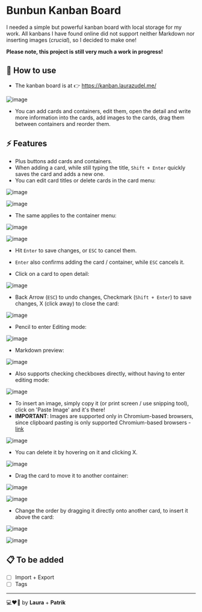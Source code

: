 # Bunbun Kanban Board
I needed a simple but powerful kanban board with local storage for my work. All kanbans I have found online did not support neither Markdown nor inserting images (*crucial*), so I decided to make one!

**Please note, this project is still very much a work in progress!**

  ## 📖 How to use
  - The kanban board is at 👉 https://kanban.laurazudel.me/
    
  ![image](https://github.com/lau-zudelova/bunbun-kanban-board/assets/42751429/8edc569d-7672-426b-97ab-070a181520e7)

  - You can add cards and containers, edit them, open the detail and write more information into the cards, add images to the cards, drag them between containers and reorder them.


  ## ⚡ Features

  - Plus buttons add cards and containers.
  - When adding a card, while still typing the title, `Shift + Enter` quickly saves the card and adds a new one.
  - You can edit card titles or delete cards in the card menu:
    
  ![image](https://github.com/lau-zudelova/bunbun-kanban-board/assets/42751429/f7cb1574-8392-4545-aef0-3ee51b1df899)
  
  ![image](https://github.com/lau-zudelova/bunbun-kanban-board/assets/42751429/c752da0c-bfe1-48c1-8564-dd4559dcbc8c)

  - The same applies to the container menu:

  ![image](https://github.com/lau-zudelova/bunbun-kanban-board/assets/42751429/6a0d263b-72dd-42fc-993a-c3e0660ca9ee)
  
  ![image](https://github.com/lau-zudelova/bunbun-kanban-board/assets/42751429/2aa1c7ae-0edd-449b-91e7-50bdf91c4c65)

  - Hit `Enter` to save changes, or `ESC` to cancel them.
  - `Enter` also confirms adding the card / container, while `ESC` cancels it.

  - Click on a card to open detail:
    
  ![image](https://github.com/lau-zudelova/bunbun-kanban-board/assets/42751429/4f1cc796-08d7-4da4-87a4-9b3c9d4e6e4f)

  - Back Arrow (`ESC`) to undo changes, Checkmark (`Shift + Enter`) to save changes, X (click away) to close the card:
    
  ![image](https://github.com/lau-zudelova/bunbun-kanban-board/assets/42751429/727fa971-166e-47d7-8268-108d460dc251)

  - Pencil to enter Editing mode:
    
  ![image](https://github.com/lau-zudelova/bunbun-kanban-board/assets/42751429/86168d26-793a-464b-938d-48d34c36537a)

  - Markdown preview: 
  
  ![image](https://github.com/lau-zudelova/bunbun-kanban-board/assets/42751429/76c94059-89c5-49e4-b80c-f423b4cdb118)

  - Also supports checking checkboxes directly, without having to enter editing mode:

  ![image](https://github.com/lau-zudelova/bunbun-kanban-board/assets/42751429/385ddeee-d630-411e-a438-4ca106f0b9f9)


  - To insert an image, simply copy it (or print screen / use snipping tool), click on 'Paste Image' and it's there!
  - **IMPORTANT**: Images are supported only in Chromium-based browsers, since clipboard pasting is only supported Chromium-based browsers - [link](https://developer.mozilla.org/en-US/docs/Web/API/Clipboard_API)

  ![image](https://github.com/lau-zudelova/bunbun-kanban-board/assets/42751429/b32b0c85-5282-4296-815f-2eadd292a38c)

  - You can delete it by hovering on it and clicking X.

  ![image](https://github.com/lau-zudelova/bunbun-kanban-board/assets/42751429/95380a36-e426-4285-8ff9-717dd082f35d)

  - Drag the card to move it to another container:

  ![image](https://github.com/lau-zudelova/bunbun-kanban-board/assets/42751429/6c867bfd-2adb-4d3d-b6d2-1057c986ed06)

  ![image](https://github.com/lau-zudelova/bunbun-kanban-board/assets/42751429/eb4665dd-6781-4d90-99aa-fc6fecd8959c)


  - Change the order by dragging it directly onto another card, to insert it above the card:

  ![image](https://github.com/lau-zudelova/bunbun-kanban-board/assets/42751429/e5e40166-6769-4e5c-b76f-4b1bd77cd522)

  ![image](https://github.com/lau-zudelova/bunbun-kanban-board/assets/42751429/3922c393-34c9-4775-872e-abf7a81d6595)


  ## 📋 To be added

  - [ ] Import + Export
  - [ ] Tags

---

💻❤🍲 by **Laura** + **Patrik**
